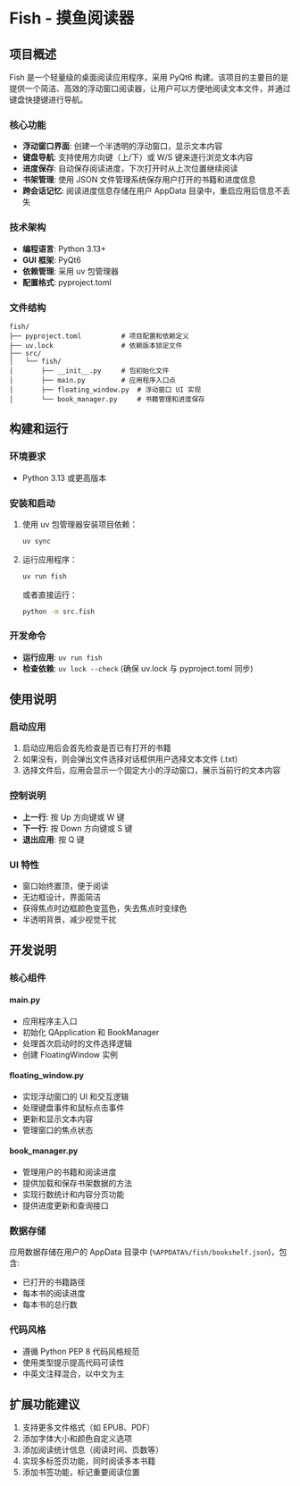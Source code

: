 # Fish - 摸鱼阅读器

## 项目概述

Fish 是一个轻量级的桌面阅读应用程序，采用 PyQt6 构建。该项目的主要目的是提供一个简洁、高效的浮动窗口阅读器，让用户可以方便地阅读文本文件，并通过键盘快捷键进行导航。

### 核心功能
- **浮动窗口界面**: 创建一个半透明的浮动窗口，显示文本内容
- **键盘导航**: 支持使用方向键（上/下）或 W/S 键来逐行浏览文本内容
- **进度保存**: 自动保存阅读进度，下次打开时从上次位置继续阅读
- **书架管理**: 使用 JSON 文件管理系统保存用户打开的书籍和进度信息
- **跨会话记忆**: 阅读进度信息存储在用户 AppData 目录中，重启应用后信息不丢失

### 技术架构
- **编程语言**: Python 3.13+
- **GUI 框架**: PyQt6
- **依赖管理**: 采用 uv 包管理器
- **配置格式**: pyproject.toml

### 文件结构
```
fish/
├── pyproject.toml          # 项目配置和依赖定义
├── uv.lock                 # 依赖版本锁定文件
├── src/
│   └── fish/
│       ├── __init__.py     # 包初始化文件
│       ├── main.py         # 应用程序入口点
│       ├── floating_window.py  # 浮动窗口 UI 实现
│       └── book_manager.py     # 书籍管理和进度保存
```

## 构建和运行

### 环境要求
- Python 3.13 或更高版本

### 安装和启动
1. 使用 uv 包管理器安装项目依赖：
   ```bash
   uv sync
   ```

2. 运行应用程序：
   ```bash
   uv run fish
   ```
   
   或者直接运行：
   ```bash
   python -m src.fish
   ```

### 开发命令
- **运行应用**: `uv run fish`
- **检查依赖**: `uv lock --check` (确保 uv.lock 与 pyproject.toml 同步)

## 使用说明

### 启动应用
1. 启动应用后会首先检查是否已有打开的书籍
2. 如果没有，则会弹出文件选择对话框供用户选择文本文件 (.txt)
3. 选择文件后，应用会显示一个固定大小的浮动窗口，展示当前行的文本内容

### 控制说明
- **上一行**: 按 Up 方向键或 W 键
- **下一行**: 按 Down 方向键或 S 键
- **退出应用**: 按 Q 键

### UI 特性
- 窗口始终置顶，便于阅读
- 无边框设计，界面简洁
- 获得焦点时边框颜色变蓝色，失去焦点时变绿色
- 半透明背景，减少视觉干扰

## 开发说明

### 核心组件

#### main.py
- 应用程序主入口
- 初始化 QApplication 和 BookManager
- 处理首次启动时的文件选择逻辑
- 创建 FloatingWindow 实例

#### floating_window.py
- 实现浮动窗口的 UI 和交互逻辑
- 处理键盘事件和鼠标点击事件
- 更新和显示文本内容
- 管理窗口的焦点状态

#### book_manager.py
- 管理用户的书籍和阅读进度
- 提供加载和保存书架数据的方法
- 实现行数统计和内容分页功能
- 提供进度更新和查询接口

### 数据存储
应用数据存储在用户的 AppData 目录中 (`%APPDATA%/fish/bookshelf.json`)，包含:
- 已打开的书籍路径
- 每本书的阅读进度
- 每本书的总行数

### 代码风格
- 遵循 Python PEP 8 代码风格规范
- 使用类型提示提高代码可读性
- 中英文注释混合，以中文为主

## 扩展功能建议

1. 支持更多文件格式（如 EPUB、PDF）
2. 添加字体大小和颜色自定义选项
3. 添加阅读统计信息（阅读时间、页数等）
4. 实现多标签页功能，同时阅读多本书籍
5. 添加书签功能，标记重要阅读位置